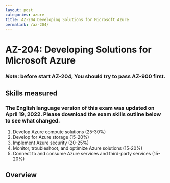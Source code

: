 ```yaml
---
layout: post
categories: azure
title: AZ-204 Developing Solutions for Microsoft Azure
permalink: /az-204/
---
```

# AZ-204: Developing Solutions for Microsoft Azure

### *Note*: before start AZ-204, You should try to pass AZ-900 first.  

## Skills measured
### The English language version of this exam was updated on April 19, 2022. Please download the exam skills outline below to see what changed.
1. Develop Azure compute solutions (25-30%)
2. Develop for Azure storage (15-20%)
3. Implement Azure security (20-25%)
4. Monitor, troubleshoot, and optimize Azure solutions (15-20%)
5. Connect to and consume Azure services and third-party services (15-20%)

## Overview 


